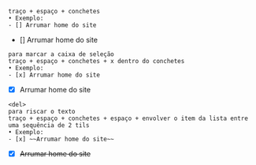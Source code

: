 ```
traço + espaço + conchetes
• Exemplo:
- [] Arrumar home do site
```
- [] Arrumar home do site


```
para marcar a caixa de seleção
traço + espaço + conchetes + x dentro do conchetes
• Exemplo:
- [x] Arrumar home do site
```
- [x] Arrumar home do site


```
<del>
para riscar o texto
traço + espaço + conchetes + espaço + envolver o item da lista entre uma sequência de 2 tils
• Exemplo:
- [x] ~~Arrumar home do site~~
```
- [x] ~~Arrumar home do site~~